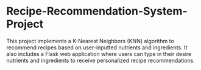 # Recipe-Recommendation-System-Project
This project implements a K-Nearest Neighbors (KNN) algorithm to recommend recipes based on user-inputted nutrients and ingredients. It also includes a Flask web application where users can type in their desire nutrients and ingredients to receive personalized recipe recommendations.
